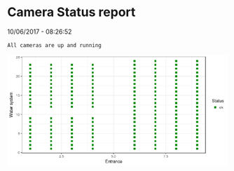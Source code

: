 Camera Status report
================
10/06/2017 - 08:26:52

    All cameras are up and running

![](camreport_files/figure-markdown_github/unnamed-chunk-2-1.png)
